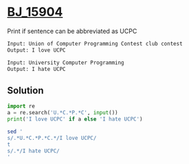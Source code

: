 # [BJ_15904](https://acmicpc.net/problem/15904)

Print if sentence can be abbreviated as UCPC

```txt
Input: Union of Computer Programming Contest club contest
Output: I love UCPC

Input: University Computer Programming
Output: I hate UCPC
```

## Solution

```py
import re
a = re.search('U.*C.*P.*C', input())
print('I love UCPC' if a else 'I hate UCPC')
```

```sh
sed '
s/.*U.*C.*P.*C.*/I love UCPC/
t
s/.*/I hate UCPC/
'
```
